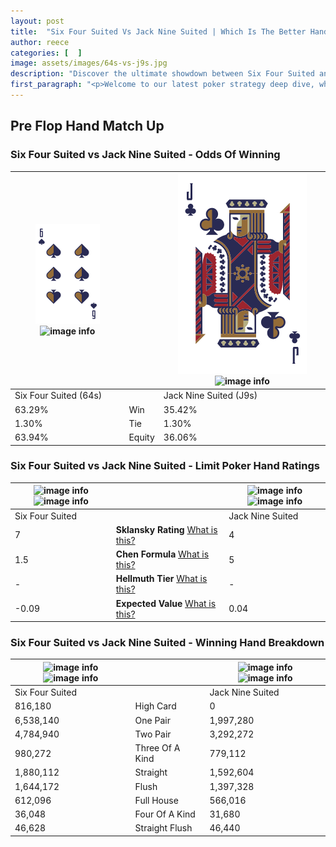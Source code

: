 ```yaml
---
layout: post
title:  "Six Four Suited Vs Jack Nine Suited | Which Is The Better Hand In Poker? A Complete Guide"
author: reece
categories: [  ]
image: assets/images/64s-vs-j9s.jpg
description: "Discover the ultimate showdown between Six Four Suited and Jack Nine Suited in poker! Uncover the odds, strategies, and scenarios where one hand triumphs over the other. Get ready to up your poker game with this thrilling analysis."
first_paragraph: "<p>Welcome to our latest poker strategy deep dive, where we're pitting two distinct hands against each other in a high-stakes showdown: Six Four Suited vs Jack Nine Suited.</p><p>In the dynamic world of poker, every decision counts, and knowing which hand holds the upper hand is key to your success at the table.</p><p>In this article, we'll dissect these two hands, explore the scenarios where one dominates the other, and equip you with the knowledge to make strategic choices that can tip the odds in your favor.</p><p>Get ready to unravel the intriguing dynamics of these poker hands and elevate your game to new heights.</p>"
---
```




[comment]: # (sp0)

## Pre Flop Hand Match Up

<div class="table hand-ratings" markdown="1"> 



### Six Four Suited vs Jack Nine Suited - Odds Of Winning


    
| ![image info](assets/images/hand1/6.png) ![image info](assets/images/hand1/4s.png) |  | ![image info](assets/images/hand2/J.png) ![image info](assets/images/hand2/9s.png) |
| -------- | -------- | -------- |
| Six Four Suited (64s) |  | Jack Nine Suited (J9s) |
| 63.29% | Win | 35.42% |
| 1.30% | Tie | 1.30% |
| 63.94% | Equity | 36.06% |




[comment]: # (sp1)



### Six Four Suited vs Jack Nine Suited - Limit Poker Hand Ratings


    
| ![image info](https://www.riverpairs.com/assets/images/hand1/6.png) ![image info](https://www.riverpairs.com/assets/images/hand1/4s.png) |  | ![image info](https://www.riverpairs.com/assets/images/hand2/J.png) ![image info](https://www.riverpairs.com/assets/images/hand2/9s.png) |
| -------- | -------- | -------- |
| Six Four Suited |  | Jack Nine Suited |
| 7 | **Sklansky Rating** [What is this?](/sklansky-rating-explained) | 4 |
| 1.5 | **Chen Formula** [What is this?](/chen-formula-explained) | 5 |
| - | **Hellmuth Tier** [What is this?](/Hellmuth-tier-explained) | - |
| -0.09 | **Expected Value** [What is this?](/expected-value-explained) | 0.04 |




[comment]: # (sp2)



### Six Four Suited vs Jack Nine Suited - Winning Hand Breakdown


    
| ![image info](https://www.riverpairs.com/assets/images/hand1/6.png) ![image info](https://www.riverpairs.com/assets/images/hand1/4s.png) |  | ![image info](https://www.riverpairs.com/assets/images/hand2/J.png) ![image info](https://www.riverpairs.com/assets/images/hand2/9s.png) |
| -------- | -------- | -------- |
| Six Four Suited |  | Jack Nine Suited |
| 816,180 | High Card | 0 |
| 6,538,140 | One Pair | 1,997,280 |
| 4,784,940 | Two Pair | 3,292,272 |
| 980,272 | Three Of A Kind | 779,112 |
| 1,880,112 | Straight | 1,592,604 |
| 1,644,172 | Flush | 1,397,328 |
| 612,096 | Full House | 566,016 |
| 36,048 | Four Of A Kind | 31,680 |
| 46,628 | Straight Flush | 46,440 |




[comment]: # (sp3)



</div>

[comment]: # (sp4)



[comment]: # (sp5)

